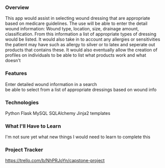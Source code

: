 
### Overview
This app would assist in selecting wound dressing that are appropriate based on medicare guidelines. 
The use will be able to enter the detail wound information: Wound type, location, size, drainage amount, classification. 
From this information a list of appropriate types of dressing would be listed. 
It would also take in to account any allergies or sensitivities the patient may have such as allergy to silver or to latex and seperate out products that contains these. 
It would also eventually allow the creation of profiles on individuals to be able to list what products work and what doesn't
 
### Features
Enter detailed wound information in a search<br>
be able to select from a list of appropriate dressings based on wound info<br>


### Technologies
Python
Flask
MySQL
SQLAlchemy
Jinja2 templates

### What I'll Have to Learn
I'm not sure yet what new things I would need to learn to complete this
### Project Tracker
https://trello.com/b/NhPRJoYn/capstone-project